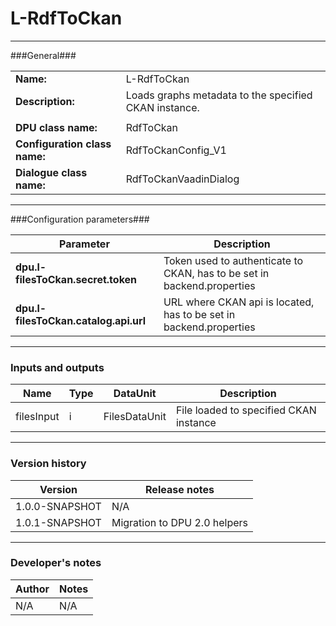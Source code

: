 # L-RdfToCkan #
----------

###General###

|                              |                                                               |
|------------------------------|---------------------------------------------------------------|
|**Name:**                     |L-RdfToCkan                                             |
|**Description:**              |Loads graphs metadata to the specified CKAN instance. |
|                              |                                                               |
|**DPU class name:**           |RdfToCkan     | 
|**Configuration class name:** |RdfToCkanConfig_V1                           |
|**Dialogue class name:**      |RdfToCkanVaadinDialog | 

***

###Configuration parameters###

|Parameter                             |Description                             |                                                        
|--------------------------------------|----------------------------------------|
|**dpu.l-filesToCkan.secret.token**    |Token used to authenticate to CKAN, has to be set in backend.properties  |
|**dpu.l-filesToCkan.catalog.api.url** | URL where CKAN api is located, has to be set in backend.properties |

***

### Inputs and outputs ###

|Name                |Type       |DataUnit                         |Description                        |
|--------------------|-----------|---------------------------------|-----------------------------------|
|filesInput |i |FilesDataUnit |File loaded to specified CKAN instance  |

***

### Version history ###

|Version            |Release notes                                   |
|-------------------|------------------------------------------------|
|1.0.0-SNAPSHOT     |N/A                                             |
|1.0.1-SNAPSHOT     |Migration to DPU 2.0 helpers                    |                                


***

### Developer's notes ###

|Author            |Notes                 |
|------------------|----------------------|
|N/A               |N/A                   | 

